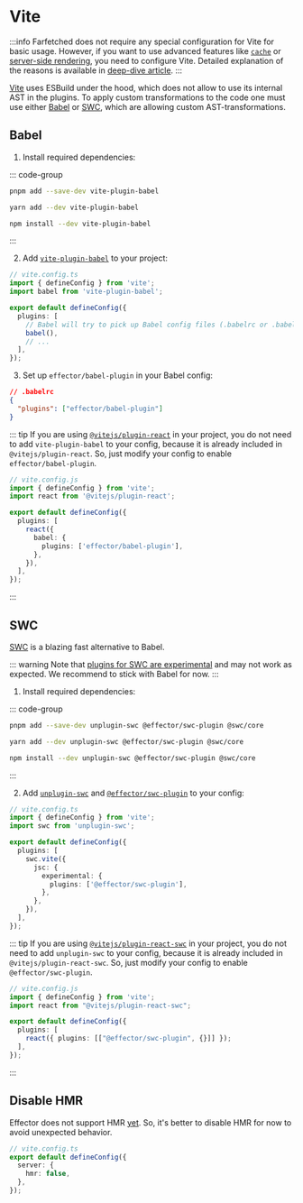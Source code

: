 # Vite

:::info
Farfetched does not require any special configuration for Vite for basic usage. However, if you want to use advanced features like [`cache`](/api/operators/cache) or [server-side rendering](/recipes/ssr), you need to configure Vite. Detailed explanation of the reasons is available in [deep-dive article](/recipes/sids).
:::

[Vite](https://vitejs.dev/) uses ESBuild under the hood, which does not allow to use its internal AST in the plugins. To apply custom transformations to the code one must use either [Babel](https://github.com/owlsdepartment/vite-plugin-babel) or [SWC](https://github.com/egoist/unplugin-swc), which are allowing custom AST-transformations.

## Babel

1. Install required dependencies:

::: code-group

```sh [pnpm]
pnpm add --save-dev vite-plugin-babel
```

```sh [yarn]
yarn add --dev vite-plugin-babel
```

```sh [npm]
npm install --dev vite-plugin-babel
```

:::

2. Add [`vite-plugin-babel`](https://github.com/owlsdepartment/vite-plugin-babel) to your project:

```ts
// vite.config.ts
import { defineConfig } from 'vite';
import babel from 'vite-plugin-babel';

export default defineConfig({
  plugins: [
    // Babel will try to pick up Babel config files (.babelrc or .babelrc.json)
    babel(),
    // ...
  ],
});
```

3. Set up `effector/babel-plugin` in your Babel config:

```json
// .babelrc
{
  "plugins": ["effector/babel-plugin"]
}
```

::: tip
If you are using [`@vitejs/plugin-react`](https://github.com/vitejs/vite/tree/main/packages/plugin-react#readme) in your project, you do not need to add `vite-plugin-babel` to your config, because it is already included in `@vitejs/plugin-react`. So, just modify your config to enable `effector/babel-plugin`.

```ts
// vite.config.js
import { defineConfig } from 'vite';
import react from '@vitejs/plugin-react';

export default defineConfig({
  plugins: [
    react({
      babel: {
        plugins: ['effector/babel-plugin'],
      },
    }),
  ],
});
```

:::

## SWC

[SWC](https://swc.rs) is a blazing fast alternative to Babel.

::: warning
Note that [plugins for SWC are experimental](https://github.com/swc-project/swc/discussions/3540) and may not work as expected. We recommend to stick with Babel for now.
:::

1. Install required dependencies:

::: code-group

```sh [pnpm]
pnpm add --save-dev unplugin-swc @effector/swc-plugin @swc/core
```

```sh [yarn]
yarn add --dev unplugin-swc @effector/swc-plugin @swc/core
```

```sh [npm]
npm install --dev unplugin-swc @effector/swc-plugin @swc/core
```

:::

2. Add [`unplugin-swc`](https://github.com/egoist/unplugin-swc) and [`@effector/swc-plugin`](https://github.com/effector/swc-plugin) to your config:

```ts
// vite.config.ts
import { defineConfig } from 'vite';
import swc from 'unplugin-swc';

export default defineConfig({
  plugins: [
    swc.vite({
      jsc: {
        experimental: {
          plugins: ['@effector/swc-plugin'],
        },
      },
    }),
  ],
});
```

::: tip
If you are using [`@vitejs/plugin-react-swc`](https://github.com/vitejs/vite-plugin-react-swc) in your project, you do not need to add `unplugin-swc` to your config, because it is already included in `@vitejs/plugin-react-swc`. So, just modify your config to enable `@effector/swc-plugin`.

```ts
// vite.config.js
import { defineConfig } from 'vite';
import react from "@vitejs/plugin-react-swc";

export default defineConfig({
  plugins: [
    react({ plugins: [["@effector/swc-plugin", {}]] });
  ],
});
```

:::

## Disable HMR

Effector does not support HMR [yet](https://github.com/effector/effector/issues/674). So, it's better to disable HMR for now to avoid unexpected behavior.

```ts
// vite.config.ts
export default defineConfig({
  server: {
    hmr: false,
  },
});
```
